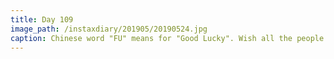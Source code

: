 ```yaml
---
title: Day 109
image_path: /instaxdiary/201905/20190524.jpg
caption: Chinese word "FU" means for "Good Lucky". Wish all the people that suffered #coronavirus  will healthy and safe.
---
```


